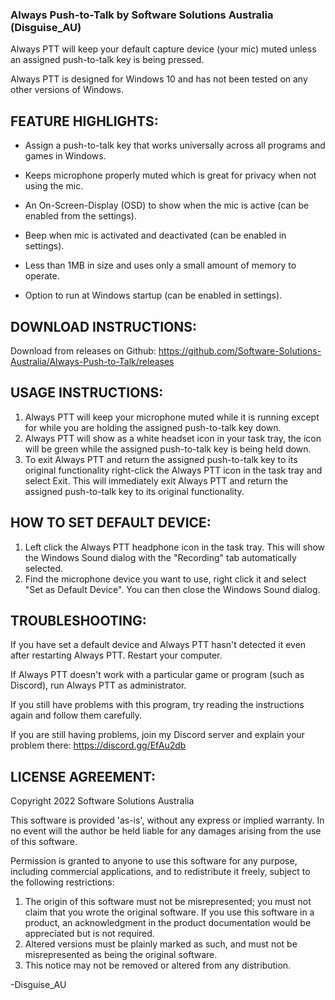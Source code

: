 ### Always Push-to-Talk by Software Solutions Australia (Disguise_AU)

Always PTT will keep your default capture device (your mic) muted unless an assigned push-to-talk key is being pressed.

Always PTT is designed for Windows 10 and has not been tested on any other versions of Windows.


## FEATURE HIGHLIGHTS:

* Assign a push-to-talk key that works universally across all programs and games in Windows.

* Keeps microphone properly muted which is great for privacy when not using the mic.

* An On-Screen-Display (OSD) to show when the mic is active (can be enabled from the settings).

* Beep when mic is activated and deactivated (can be enabled in settings).

* Less than 1MB in size and uses only a small amount of memory to operate.

* Option to run at Windows startup (can be enabled in settings).


## DOWNLOAD INSTRUCTIONS:

Download from releases on Github: 
https://github.com/Software-Solutions-Australia/Always-Push-to-Talk/releases


## USAGE INSTRUCTIONS:

1. Always PTT will keep your microphone muted while it is running except for while you are holding the assigned push-to-talk key down.
2. Always PTT will show as a white headset icon in your task tray, the icon will be green while the assigned push-to-talk key is being held down.
3. To exit Always PTT and return the assigned push-to-talk key to its original functionality right-click the Always PTT icon in the task tray and select Exit.
This will immediately exit Always PTT and return the assigned push-to-talk key to its original functionality.


## HOW TO SET DEFAULT DEVICE:

1. Left click the Always PTT headphone icon in the task tray. This will show the Windows Sound dialog with the "Recording" tab automatically selected.
2. Find the microphone device you want to use, right click it and select "Set as Default Device". You can then close the Windows Sound dialog.


## TROUBLESHOOTING:

If you have set a default device and Always PTT hasn't detected it even after restarting Always PTT. Restart your computer.

If Always PTT doesn't work with a particular game or program (such as Discord), run Always PTT as administrator.

If you still have problems with this program, try reading the instructions again and follow them carefully.

If you are still having problems, join my Discord server and explain your problem there: https://discord.gg/EfAu2db


## LICENSE AGREEMENT:

Copyright 2022 Software Solutions Australia

This software is provided 'as-is', without any express or implied warranty. In no event will the author be held liable for any damages arising from the use of this software.

Permission is granted to anyone to use this software for any purpose, including commercial applications, and to redistribute it freely, subject to the following restrictions:

1. The origin of this software must not be misrepresented; you must not claim that you wrote the original software.
   If you use this software in a product, an acknowledgment in the product documentation would be appreciated but is not required.
2. Altered versions must be plainly marked as such, and must not be misrepresented as being the original software.
3. This notice may not be removed or altered from any distribution.


-Disguise_AU
